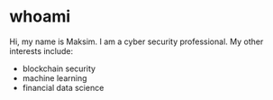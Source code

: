 # whoami

Hi, my name is Maksim. I am a cyber security professional. My other interests include:

- blockchain security
- machine learning
- financial data science
